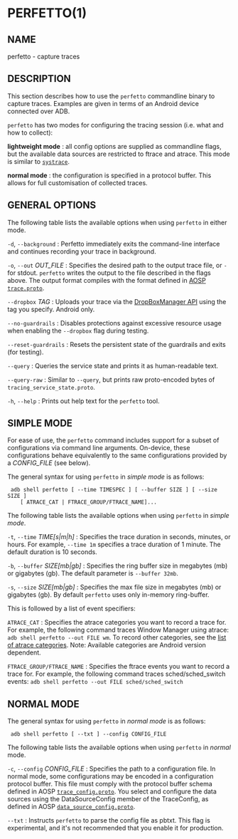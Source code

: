 # PERFETTO(1)

## NAME

perfetto - capture traces

## DESCRIPTION

This section describes how to use the `perfetto` commandline binary to capture
traces. Examples are given in terms of an Android device connected over ADB.

`perfetto` has two modes for configuring the tracing session (i.e. what and how
to collect):

__lightweight mode__
: all config options are supplied as commandline flags,
  but the available data sources are restricted to ftrace and atrace. This mode
  is similar to
  [`systrace`](https://developer.android.com/topic/performance/tracing/command-line).

__normal mode__
: the configuration is specified in a protocol buffer. This allows for full
  customisation of collected traces.


## GENERAL OPTIONS

The following table lists the available options when using `perfetto` in either
mode.

`-d`, `--background`
:    Perfetto immediately exits the command-line interface and continues
     recording your trace in background.

`-o`, `--out` _OUT_FILE_
:    Specifies the desired path to the output trace file, or `-` for stdout.
     `perfetto` writes the output to the file described in the flags above.
     The output format compiles with the format defined in
     [AOSP `trace.proto`](/protos/perfetto/trace/trace.proto).

`--dropbox` _TAG_
:    Uploads your trace via the
     [DropBoxManager API](https://developer.android.com/reference/android/os/DropBoxManager.html)
     using the tag you specify. Android only.

`--no-guardrails`
:     Disables protections against excessive resource usage when enabling the
      `--dropbox` flag during testing.


`--reset-guardrails`
:     Resets the persistent state of the guardrails and exits (for testing).

`--query`
:     Queries the service state and prints it as human-readable text.

`--query-raw`
:     Similar to `--query`, but prints raw proto-encoded bytes of
      `tracing_service_state.proto`.

`-h`,  `--help`
:     Prints out help text for the `perfetto` tool.


## SIMPLE MODE

For ease of use, the `perfetto` command includes support for a subset of
configurations via command line arguments. On-device, these
configurations behave equivalently to the same configurations provided
by a *CONFIG_FILE* (see below).

The general syntax for using `perfetto` in *simple mode* is as follows:

```
 adb shell perfetto [ --time TIMESPEC ] [ --buffer SIZE ] [ --size SIZE ]
    [ ATRACE_CAT | FTRACE_GROUP/FTRACE_NAME]...
```


The following table lists the available options when using `perfetto` in
*simple mode*.

`-t`, `--time` _TIME[s|m|h]_
:    Specifies the trace duration in seconds, minutes, or hours.
     For example, `--time 1m` specifies a trace duration of 1 minute.
     The default duration is 10 seconds.

`-b`, `--buffer` _SIZE[mb|gb]_
:    Specifies the ring buffer size in megabytes (mb) or gigabytes (gb).
     The default parameter is `--buffer 32mb`.

`-s`, `--size` _SIZE[mb|gb]_
:    Specifies the max file size in megabytes (mb) or gigabytes (gb).
     By default `perfetto` uses only in-memory ring-buffer.


This is followed by a list of event specifiers:

`ATRACE_CAT`
:    Specifies the atrace categories you want to record a trace for.
     For example, the following command traces Window Manager using atrace:
     `adb shell perfetto --out FILE wm`. To record other categories, see the
     [list of atrace categories](https://cs.android.com/android/platform/superproject/+/main:frameworks/native/cmds/atrace/atrace.cpp).
     Note: Available categories are Android version dependent.

`FTRACE_GROUP/FTRACE_NAME`
:    Specifies the ftrace events you want to record a trace for.
     For example, the following command traces sched/sched_switch events:
     `adb shell perfetto --out FILE sched/sched_switch`


## NORMAL MODE

The general syntax for using `perfetto` in *normal mode* is as follows:

```
 adb shell perfetto [ --txt ] --config CONFIG_FILE
```

The following table lists the available options when using `perfetto` in
*normal* mode.

`-c`, `--config` _CONFIG_FILE_
:    Specifies the path to a configuration file. In normal mode, some
     configurations may be encoded in a configuration protocol buffer.
     This file must comply with the protocol buffer schema defined in AOSP
     [`trace_config.proto`](/protos/perfetto/config/data_source_config.proto).
     You select and configure the data sources using the DataSourceConfig member
     of the TraceConfig, as defined in AOSP
     [`data_source_config.proto`](/protos/perfetto/config/data_source_config.proto).

`--txt`
:    Instructs `perfetto` to parse the config file as pbtxt. This flag is
     experimental, and it's not recommended that you enable it for production.
